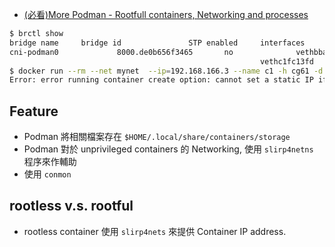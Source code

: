 
- [(必看)More Podman - Rootfull containers, Networking and processes](https://raesene.github.io/blog/2020/02/23/More-Podman/)

```bash
$ brctl show
bridge name     bridge id               STP enabled     interfaces
cni-podman0             8000.de0b656f3465       no              vethbba94ede
                                                        vethc1fc13fd
$ docker run --rm --net mynet  --ip=192.168.166.3 --name c1 -h cg61 -d alpine sleep 360
Error: error running container create option: cannot set a static IP if joining additional CNI networks: invalid argument
```


## Feature

- Podman 將相關檔案存在 `$HOME/.local/share/containers/storage`
- Podman 對於 unprivileged containers 的 Networking, 使用 `slirp4netns` 程序來作輔助
- 使用 `conmon`


## rootless v.s. rootful

- rootless container 使用 `slirp4nets` 來提供 Container IP address.